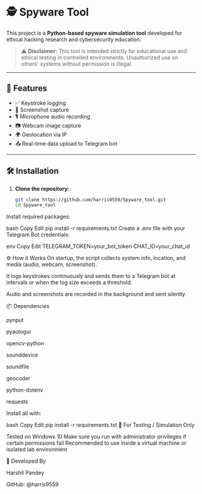 # 🕵️ Spyware Tool 

This project is a **Python-based spyware simulation tool** developed for ethical hacking research and cybersecurity education.

> ⚠️ **Disclaimer:** This tool is intended strictly for educational use and ethical testing in controlled environments. Unauthorized use on others' systems without permission is illegal.

---

## 🚀 Features

- ✅ Keystroke logging
- 📸 Screenshot capture
- 🎙️ Microphone audio recording
- 📷 Webcam image capture
- 🌍 Geolocation via IP
- 📤 Real-time data upload to Telegram bot

---

## 🛠️ Installation

1. **Clone the repository:**

   ```bash
   git clone https://github.com/harris9559/Spyware_tool.git
   cd Spyware_tool
Install required packages:

bash
Copy
Edit
pip install -r requirements.txt
Create a .env file with your Telegram Bot credentials:

env
Copy
Edit
TELEGRAM_TOKEN=your_bot_token
CHAT_ID=your_chat_id

⚙️ How it Works
On startup, the script collects system info, location, and media (audio, webcam, screenshot).

It logs keystrokes continuously and sends them to a Telegram bot at intervals or when the log size exceeds a threshold.

Audio and screenshots are recorded in the background and sent silently.

📦 Dependencies

pynput

pyautogui

opencv-python

sounddevice

soundfile

geocoder

python-dotenv

requests

Install all with:

bash
Copy
Edit
pip install -r requirements.txt
🧪 For Testing / Simulation Only

Tested on Windows 10
Make sure you run with administrator privileges if certain permissions fail
Recommended to use inside a virtual machine or isolated lab environment

🤖 Developed By

Harshit Pandey

GitHub: @harris9559
